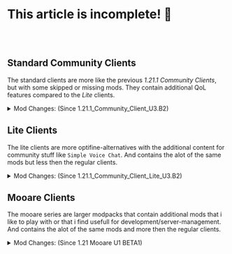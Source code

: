 <p hidden meta>
Title: 1.21.4 Client Pre-Release
Author: @TheAxolot77
AuthorTitle: Author/Owner
Banner: banner.png
Favicon: favicon.png
CardBackground: banner.png
Tags: news,changelog,minecraft,mc,axo,client,community,mooare
CreationDate: 2025-01-27
UpdatedDate: 2025-01-27
</p>

# This article is incomplete! 👀
<br><br>

## Standard Community Clients
The standard clients are more like the previous *1.21.1 Community Clients*, but with some skipped or missing mods.
They contain additional QoL features compared to the *Lite* clients.

<details>
    <summary>Mod Changes: (Since 1.21.1_Community_Client_U3.B2)</summary>

    <span style="color:red;font-weight:bold;">Missing Mods:</span>
        - `animatica`
        - `fabric-skyboxes`
        - `fabric-skyboxes-interop`
        - `show-me-your-skin`
        - `eating-animation`
        - `mixin-trace`

    <span style="color:green;font-weight:bold;">New Mods:</span>
        - `server-resourcepack-checker`
        - `Variants-CIT` *Instead of Cit-Resewn*
        - `Vivecraft`

    <span style="color:orange;font-weight:bold;">Skipped:</span>
        - `bad-horse-fix`
        - `debugify`
        - `dynamic-fps`
        - `hatlist`
        - `pet-owner`
</details>


## Lite Clients
The lite clients are more optifine-alternatives with the additional content for community stuff like `Simple Voice Chat`.
And contains the alot of the same mods but less then the regular clients.

<details>
    <summary>Mod Changes: (Since 1.21.1_Community_Client_Lite_U3.B2)</summary>

    <span style="color:red;font-weight:bold;">Missing Mods:</span>
        - `animatica`
        - `fabric-skyboxes`
        - `fabric-skyboxes-interop`
        - `show-me-your-skin`
        - `mixin-trace`

    <span style="color:green;font-weight:bold;">New Mods:</span>
        - `Variants-CIT` *Instead of Cit-Resewn*

    <span style="color:orange;font-weight:bold;">Skipped:</span>
        - `bad-horse-fix`
        - `debugify`
        - `dynamic-fps`
        - `hatlist`
</details>


## Mooare Clients
The mooare series are larger modpacks that contain additional mods that i like to play with or that i find usefull for development/server-management.
And contains the alot of the same mods and more then the regular clients.

<details>
    <summary>Mod Changes: (Since 1.21 Mooare U1 BETA1)</summary>

    <span style="color:red;font-weight:bold;">Missing Mods:</span>
        - `animatica`
        - `fabric-skyboxes`
        - `fabric-skyboxes-interop`
        - `show-me-your-skin`
        - `eating-animation`
        - `mixin-trace`
        - `server-pack-unlocker`

    <span style="color:green;font-weight:bold;">New Mods:</span>
        - `server-resourcepack-checker`
        - `Variants-CIT` *Instead of Cit-Resewn*
        - `Vivecraft`
        - `lighty`
        - `fast-ip-ping`
        - `entity-view-distance`
        - `bigsignwriter`

    <span style="color:orange;font-weight:bold;">Skipped:</span>
        - `bad-horse-fix`
        - `debugify`
        - `dynamic-fps`
        - `hatlist`
        - `pet-owner`
        - `bookcopy`
</details>